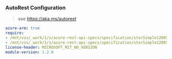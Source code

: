 ### AutoRest Configuration

> see https://aka.ms/autorest

``` yaml
azure-arm: true
require:
- /mnt/vss/_work/1/s/azure-rest-api-specs/specification/storSimple1200Series/resource-manager/readme.md
- /mnt/vss/_work/1/s/azure-rest-api-specs/specification/storSimple1200Series/resource-manager/readme.go.md
license-header: MICROSOFT_MIT_NO_VERSION
module-version: 1.2.0

```